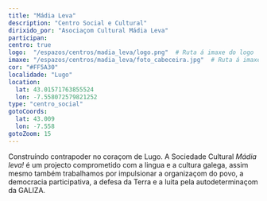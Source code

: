 ```yaml
---
title: "Mádia Leva"
description: "Centro Social e Cultural"
dirixido_por: "Asociaçom Cultural Mádia Leva"
participan:
centro: true
logo:  "/espazos/centros/madia_leva/logo.png"  # Ruta á imaxe do logo
imaxe: "/espazos/centros/madia_leva/foto_cabeceira.jpg"  # Ruta á imaxe de fondo
cor: "#FF5A30"
localidade: "Lugo"
location:
  lat: 43.01571763855524
  lon: -7.558072579821252
type: "centro_social"
gotoCoords:
  lat: 43.009
  lon: -7.558
gotoZoom: 15
---
```

Construíndo contrapoder no coraçom de Lugo. A Sociedade Cultural *Mádia leva!* é um projecto comprometido com a lingua e a cultura galega, assim mesmo também trabalhamos por impulsionar a organizaçom do povo, a democracia participativa, a defesa da Terra e a luita pela autodeterminaçom da GALIZA.
